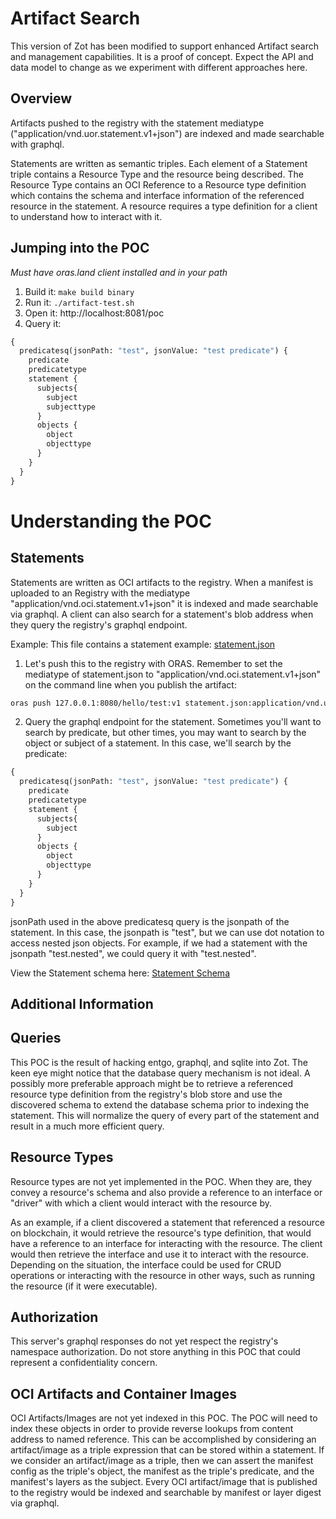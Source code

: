 # Artifact Search

This version of Zot has been modified to support enhanced Artifact search and management capabilities. It is a proof of concept. Expect the API and data model to change as we experiment with different approaches here. 

## Overview

Artifacts pushed to the registry with the statement mediatype ("application/vnd.uor.statement.v1+json") are indexed and made searchable with graphql.

Statements are written as semantic triples. Each element of a Statement triple contains a Resource Type and the resource being described. The Resource Type contains an OCI Reference to a Resource type definition which contains the schema and interface information of the referenced resource in the statement. A resource requires a type definition for a client to understand how to interact with it. 

## Jumping into the POC
*Must have oras.land client installed and in your path*
1. Build it: `make build binary`
2. Run it: `./artifact-test.sh`
3. Open it: http://localhost:8081/poc
4. Query it:
```graphql
{
  predicatesq(jsonPath: "test", jsonValue: "test predicate") {
    predicate
    predicatetype
    statement {
      subjects{
        subject
        subjecttype
      }
      objects {
        object
        objecttype
      }
    }
  }
}
```
# Understanding the POC
## Statements
Statements are written as OCI artifacts to the registry. When a manifest is uploaded to an Registry with the mediatype "application/vnd.oci.statement.v1+json" it is indexed and made searchable via graphql. A client can also search for a statement's blob address when they query the registry's graphql endpoint.

Example:
This file contains a statement example: [statement.json](./statement.json)

1. Let's push this to the registry with ORAS. Remember to set the mediatype of statement.json to "application/vnd.oci.statement.v1+json" on the command line when you publish the artifact:
```bash
oras push 127.0.0.1:8080/hello/test:v1 statement.json:application/vnd.uor.statement.v1+json --plain-http --verbose
```
2. Query the graphql endpoint for the statement. Sometimes you'll want to search by predicate, but other times, you may want to search by the object or subject of a statement. In this case, we'll search by the predicate:
```graphql
{
  predicatesq(jsonPath: "test", jsonValue: "test predicate") {
    predicate
    predicatetype
    statement {
      subjects{
        subject
      }
      objects {
        object
        objecttype
      }
    }
  }
}
```
jsonPath used in the above predicatesq query is the jsonpath of the statement. In this case, the jsonpath is "test", but we can use dot notation to access nested json objects. For example, if we had a statement with the jsonpath "test.nested", we could query it with "test.nested".

View the Statement schema here: [Statement Schema](./pkg/search/schema/statement_index.go)

## Additional Information
## Queries
This POC is the result of hacking entgo, graphql, and sqlite into Zot. The keen eye might notice that the database query mechanism is not ideal. A possibly more preferable approach might be to retrieve a referenced resource type definition from the registry's blob store and use the discovered schema to extend the database schema prior to indexing the statement. This will normalize the query of every part of the statement and result in a much more efficient query.

## Resource Types

Resource types are not yet implemented in the POC. When they are, they convey a resource's schema and also provide a reference to an interface or "driver" with which a client would interact with the resource by. 

As an example, if a client discovered a statement that referenced a resource on blockchain, it would retrieve the resource's type definition, that would have a reference to an interface for interacting with the resource. The client would then retrieve the interface and use it to interact with the resource. Depending on the situation, the interface could be used for CRUD operations or interacting with the resource in other ways, such as running the resource (if it were executable).

## Authorization
This server's graphql responses do not yet respect the registry's namespace authorization. Do not store anything in this POC that could represent a confidentiality concern.

## OCI Artifacts and Container Images
OCI Artifacts/Images are not yet indexed in this POC. The POC will need to index these objects in order to provide reverse lookups from content address to named reference. This can be accomplished by considering an artifact/image as a triple expression that can be stored within a statement. If we consider an artifact/image as a triple, then we can assert the manifest config as the triple's object, the manifest as the triple's predicate, and the manifest's layers as the subject. Every OCI artifact/image that is published to the registry would be indexed and searchable by manifest or layer digest via graphql. 